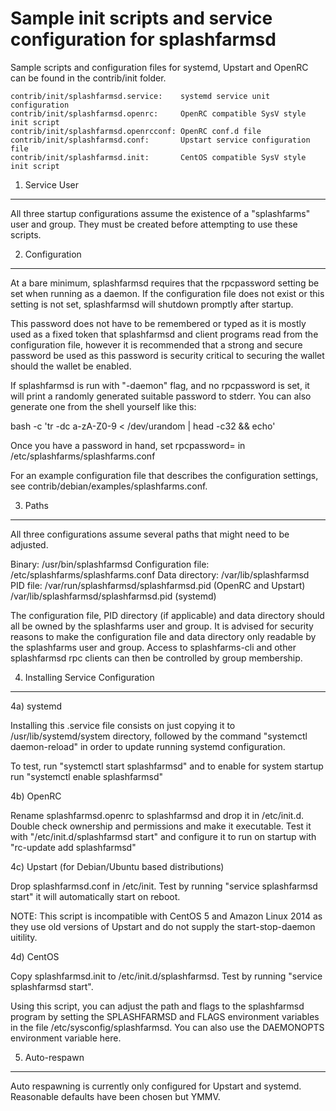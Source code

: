 Sample init scripts and service configuration for splashfarmsd
==========================================================

Sample scripts and configuration files for systemd, Upstart and OpenRC
can be found in the contrib/init folder.

    contrib/init/splashfarmsd.service:    systemd service unit configuration
    contrib/init/splashfarmsd.openrc:     OpenRC compatible SysV style init script
    contrib/init/splashfarmsd.openrcconf: OpenRC conf.d file
    contrib/init/splashfarmsd.conf:       Upstart service configuration file
    contrib/init/splashfarmsd.init:       CentOS compatible SysV style init script

1. Service User
---------------------------------

All three startup configurations assume the existence of a "splashfarms" user
and group.  They must be created before attempting to use these scripts.

2. Configuration
---------------------------------

At a bare minimum, splashfarmsd requires that the rpcpassword setting be set
when running as a daemon.  If the configuration file does not exist or this
setting is not set, splashfarmsd will shutdown promptly after startup.

This password does not have to be remembered or typed as it is mostly used
as a fixed token that splashfarmsd and client programs read from the configuration
file, however it is recommended that a strong and secure password be used
as this password is security critical to securing the wallet should the
wallet be enabled.

If splashfarmsd is run with "-daemon" flag, and no rpcpassword is set, it will
print a randomly generated suitable password to stderr.  You can also
generate one from the shell yourself like this:

bash -c 'tr -dc a-zA-Z0-9 < /dev/urandom | head -c32 && echo'

Once you have a password in hand, set rpcpassword= in /etc/splashfarms/splashfarms.conf

For an example configuration file that describes the configuration settings,
see contrib/debian/examples/splashfarms.conf.

3. Paths
---------------------------------

All three configurations assume several paths that might need to be adjusted.

Binary:              /usr/bin/splashfarmsd
Configuration file:  /etc/splashfarms/splashfarms.conf
Data directory:      /var/lib/splashfarmsd
PID file:            /var/run/splashfarmsd/splashfarmsd.pid (OpenRC and Upstart)
                     /var/lib/splashfarmsd/splashfarmsd.pid (systemd)

The configuration file, PID directory (if applicable) and data directory
should all be owned by the splashfarms user and group.  It is advised for security
reasons to make the configuration file and data directory only readable by the
splashfarms user and group.  Access to splashfarms-cli and other splashfarmsd rpc clients
can then be controlled by group membership.

4. Installing Service Configuration
-----------------------------------

4a) systemd

Installing this .service file consists on just copying it to
/usr/lib/systemd/system directory, followed by the command
"systemctl daemon-reload" in order to update running systemd configuration.

To test, run "systemctl start splashfarmsd" and to enable for system startup run
"systemctl enable splashfarmsd"

4b) OpenRC

Rename splashfarmsd.openrc to splashfarmsd and drop it in /etc/init.d.  Double
check ownership and permissions and make it executable.  Test it with
"/etc/init.d/splashfarmsd start" and configure it to run on startup with
"rc-update add splashfarmsd"

4c) Upstart (for Debian/Ubuntu based distributions)

Drop splashfarmsd.conf in /etc/init.  Test by running "service splashfarmsd start"
it will automatically start on reboot.

NOTE: This script is incompatible with CentOS 5 and Amazon Linux 2014 as they
use old versions of Upstart and do not supply the start-stop-daemon uitility.

4d) CentOS

Copy splashfarmsd.init to /etc/init.d/splashfarmsd. Test by running "service splashfarmsd start".

Using this script, you can adjust the path and flags to the splashfarmsd program by
setting the SPLASHFARMSD and FLAGS environment variables in the file
/etc/sysconfig/splashfarmsd. You can also use the DAEMONOPTS environment variable here.

5. Auto-respawn
-----------------------------------

Auto respawning is currently only configured for Upstart and systemd.
Reasonable defaults have been chosen but YMMV.
